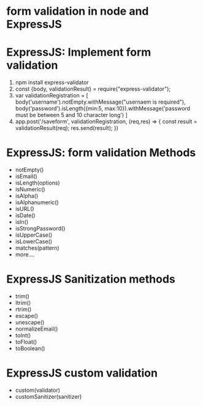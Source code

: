 # form validation in node and ExpressJS

# ExpressJS: Implement form validation

1. npm install express-validator
2. const {body, validationResult} = require("express-validator");
3. var validationRegistration = [
   body('username').notEmpty.withMessage("usernaem is required"),
   body('password').isLength({min:5, max:10}).withMessage('password must be between 5 and 10 character long')
   ]
4. app.post('/saveform', validationRegistration, (req,res) => {
   const result = validationResult(req);
   res.send(result);
   })

# ExpressJS: form validation Methods

- notEmpty()
- isEmail()
- isLength(options)
- isNumeric()
- isAlpha()
- isAlphanumeric()
- isURL()
- isDate()
- isIn()
- isStrongPassword()
- isUpperCase()
- isLowerCase()
- matches(pattern)
- more....

# ExpressJS Sanitization methods

- trim()
- ltrim()
- rtrim()
- escape()
- unescape()
- normalizeEmail()
- toInt()
- toFloat()
- toBoolean()

# ExpressJS custom validation

- custom(validator)
- customSanitizer(sanitizer)
